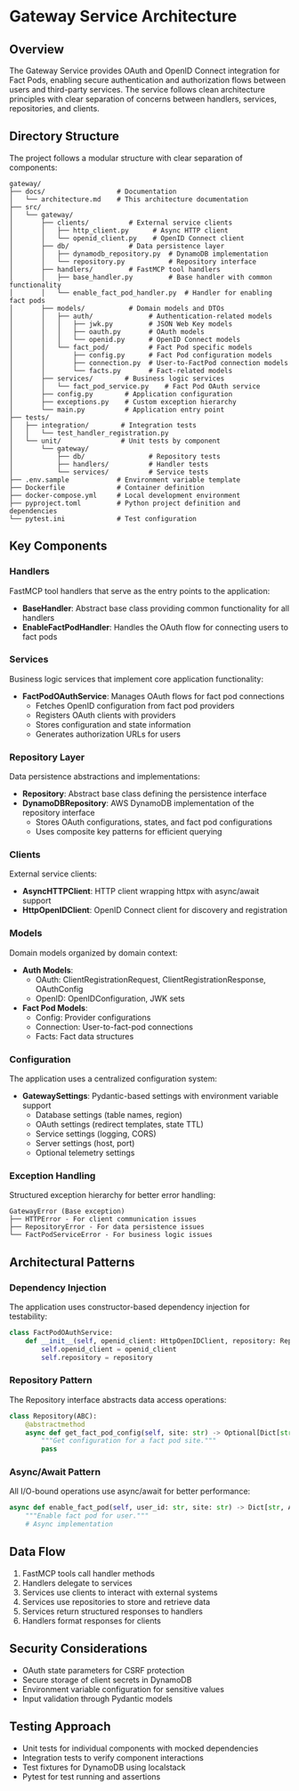 # Gateway Service Architecture

## Overview

The Gateway Service provides OAuth and OpenID Connect integration for Fact Pods, enabling secure authentication and authorization flows between users and third-party services. The service follows clean architecture principles with clear separation of concerns between handlers, services, repositories, and clients.

## Directory Structure

The project follows a modular structure with clear separation of components:

```
gateway/
├── docs/                  # Documentation
│   └── architecture.md    # This architecture documentation
├── src/
│   └── gateway/
│       ├── clients/          # External service clients
│       │   ├── http_client.py      # Async HTTP client
│       │   └── openid_client.py    # OpenID Connect client
│       ├── db/               # Data persistence layer
│       │   ├── dynamodb_repository.py  # DynamoDB implementation
│       │   └── repository.py           # Repository interface
│       ├── handlers/         # FastMCP tool handlers
│       │   ├── base_handler.py         # Base handler with common functionality
│       │   └── enable_fact_pod_handler.py  # Handler for enabling fact pods
│       ├── models/           # Domain models and DTOs
│       │   ├── auth/              # Authentication-related models
│       │   │   ├── jwk.py         # JSON Web Key models
│       │   │   ├── oauth.py       # OAuth models
│       │   │   └── openid.py      # OpenID Connect models
│       │   └── fact_pod/          # Fact Pod specific models
│       │       ├── config.py      # Fact Pod configuration models
│       │       ├── connection.py  # User-to-FactPod connection models
│       │       └── facts.py       # Fact-related models
│       ├── services/        # Business logic services
│       │   └── fact_pod_service.py    # Fact Pod OAuth service
│       ├── config.py        # Application configuration
│       ├── exceptions.py    # Custom exception hierarchy
│       └── main.py          # Application entry point
├── tests/
│   ├── integration/        # Integration tests
│   │   └── test_handler_registration.py
│   └── unit/               # Unit tests by component
│       └── gateway/
│           ├── db/                # Repository tests
│           ├── handlers/          # Handler tests
│           └── services/          # Service tests
├── .env.sample            # Environment variable template
├── Dockerfile             # Container definition
├── docker-compose.yml     # Local development environment
├── pyproject.toml         # Python project definition and dependencies
└── pytest.ini             # Test configuration
```

## Key Components

### Handlers

FastMCP tool handlers that serve as the entry points to the application:

- **BaseHandler**: Abstract base class providing common functionality for all handlers
- **EnableFactPodHandler**: Handles the OAuth flow for connecting users to fact pods

### Services

Business logic services that implement core application functionality:

- **FactPodOAuthService**: Manages OAuth flows for fact pod connections
  - Fetches OpenID configuration from fact pod providers
  - Registers OAuth clients with providers
  - Stores configuration and state information
  - Generates authorization URLs for users

### Repository Layer

Data persistence abstractions and implementations:

- **Repository**: Abstract base class defining the persistence interface
- **DynamoDBRepository**: AWS DynamoDB implementation of the repository interface
  - Stores OAuth configurations, states, and fact pod configurations
  - Uses composite key patterns for efficient querying

### Clients

External service clients:

- **AsyncHTTPClient**: HTTP client wrapping httpx with async/await support
- **HttpOpenIDClient**: OpenID Connect client for discovery and registration

### Models

Domain models organized by domain context:

- **Auth Models**:
  - OAuth: ClientRegistrationRequest, ClientRegistrationResponse, OAuthConfig
  - OpenID: OpenIDConfiguration, JWK sets
- **Fact Pod Models**:
  - Config: Provider configurations
  - Connection: User-to-fact-pod connections
  - Facts: Fact data structures

### Configuration

The application uses a centralized configuration system:

- **GatewaySettings**: Pydantic-based settings with environment variable support
  - Database settings (table names, region)
  - OAuth settings (redirect templates, state TTL)
  - Service settings (logging, CORS)
  - Server settings (host, port)
  - Optional telemetry settings

### Exception Handling

Structured exception hierarchy for better error handling:

```
GatewayError (Base exception)
├── HTTPError - For client communication issues
├── RepositoryError - For data persistence issues
└── FactPodServiceError - For business logic issues
```

## Architectural Patterns

### Dependency Injection

The application uses constructor-based dependency injection for testability:

```python
class FactPodOAuthService:
    def __init__(self, openid_client: HttpOpenIDClient, repository: Repository):
        self.openid_client = openid_client
        self.repository = repository
```

### Repository Pattern

The Repository interface abstracts data access operations:

```python
class Repository(ABC):
    @abstractmethod
    async def get_fact_pod_config(self, site: str) -> Optional[Dict[str, Any]]:
        """Get configuration for a fact pod site."""
        pass
```

### Async/Await Pattern

All I/O-bound operations use async/await for better performance:

```python
async def enable_fact_pod(self, user_id: str, site: str) -> Dict[str, Any]:
    """Enable fact pod for user."""
    # Async implementation
```

## Data Flow

1. FastMCP tools call handler methods
2. Handlers delegate to services
3. Services use clients to interact with external systems
4. Services use repositories to store and retrieve data
5. Services return structured responses to handlers
6. Handlers format responses for clients

## Security Considerations

- OAuth state parameters for CSRF protection
- Secure storage of client secrets in DynamoDB
- Environment variable configuration for sensitive values
- Input validation through Pydantic models

## Testing Approach

- Unit tests for individual components with mocked dependencies
- Integration tests to verify component interactions
- Test fixtures for DynamoDB using localstack
- Pytest for test running and assertions
